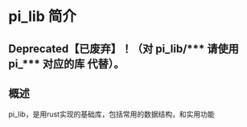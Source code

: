 # pi_lib 简介

## Deprecated【已废弃】！（对 pi_lib/*** 请使用 pi_*** 对应的库 代替）。

## 概述

pi_lib，是用rust实现的基础库，包括常用的数据结构，和实用功能
